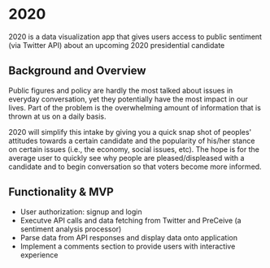 # 2020

2020 is a data visualization app that gives users access to public sentiment (via Twitter API) about an upcoming 2020 presidential candidate

## Background and Overview

Public figures and policy are hardly the most talked about issues in everyday conversation, yet they potentially have the most impact in our lives. Part of the problem is the overwhelming amount of information that is thrown at us on a daily basis. 

2020 will simplify this intake by giving you a quick snap shot of peoples' attitudes towards a certain candidate and the popularity of his/her stance on certain issues (i.e., the economy, social issues, etc). The hope is for the average user to quickly see why people are pleased/displeased with a candidate and to begin conversation so that voters become more informed.

## Functionality & MVP
* User authorization: signup and login
* Executve API calls and data fetching from Twitter and PreCeive (a sentiment analysis processor)
* Parse data from API responses and display data onto application
* Implement a comments section to provide users with interactive experience

## 
